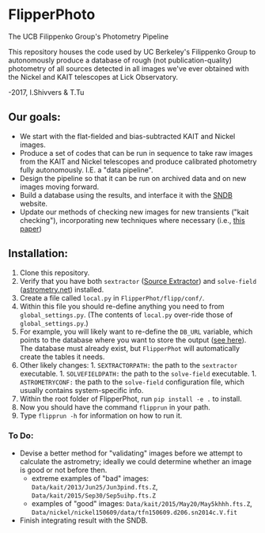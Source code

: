 # FlipperPhoto
The UCB Filippenko Group's Photometry Pipeline

This repository houses the code used by UC Berkeley's Filippenko Group
to autonomously produce a database of rough (not publication-quality) photometry
of all sources detected in all images we've ever obtained with the Nickel
and KAIT telescopes at Lick Observatory.

-2017, I.Shivvers & T.Tu


## Our goals:

 - We start with the flat-fielded and bias-subtracted KAIT and Nickel images. 
 - Produce a set of codes that can be run in sequence to take
   raw images from the KAIT and Nickel telescopes and produce
   calibrated photometry fully autonomously.  I.E. a "data pipeline".
  - Design the pipeline so that it can be run on archived data and on new
    images moving forward.
 - Build a database using the results, and interface it with the
   [SNDB](http://heracles.astro.berkeley.edu/sndb/) website.
 - Update our methods of checking new images for new transients ("kait checking"),
   incorporating new techniques where necessary 
   (i.e., [this paper](http://adsabs.harvard.edu/cgi-bin/nph-data_query?bibcode=2016arXiv160102655Z&db_key=PRE&link_type=ABSTRACT&high=5370fb403432352))

## Installation:

 1. Clone this repository.
 1. Verify that you have both ``sextractor`` ([Source Extractor](http://www.astromatic.net/software/sextractor)) and ``solve-field`` ([astrometry.net](http://astrometry.net/)) installed.
 1. Create a file called ``local.py`` in ``FlipperPhot/flipp/conf/``. 
   1. Within this file you should re-define anything you need to from ``global_settings.py``. (The contents of ``local.py`` over-ride those of ``global_settings.py``.)
   1. For example, you will likely want to re-define the ``DB_URL`` variable, which points to the database where you want to store the output ([see here](http://docs.sqlalchemy.org/en/latest/core/engines.html)). The database must already exist, but ``FlipperPhot`` will automatically create the tables it needs.
   1. Other likely changes:
     1. ``SEXTRACTORPATH:`` the path to the ``sextractor`` executable.
     1. ``SOLVEFIELDPATH:`` the path to the ``solve-field`` executable.
     1. ``ASTROMETRYCONF:`` the path to the ``solve-field`` configuration file, which usually contains system-specific info.
 1. Within the root folder of FlipperPhot, run ``pip install -e .`` to install.
   1. Now you should have the command ``flipprun`` in your path.
   1. Type ``flipprun -h`` for information on how to run it.

### To Do:

- Devise a better method for "validating" images before we attempt to calculate the astrometry; ideally we could determine whether an image is good or not before then.
  - extreme examples of "bad" images: ``Data/kait/2013/Jun25/Jun3pind.fts.Z``, ``Data/kait/2015/Sep30/Sep5uihp.fts.Z``
  - examples of "good" images: ``Data/kait/2015/May20/May5khhh.fts.Z``, ``Data/nickel/nickel150609/data/tfn150609.d206.sn2014c.V.fit``
- Finish integrating result with the SNDB.
